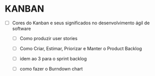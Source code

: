 KANBAN
======

+ [ ] Cores do Kanban e seus significados no desenvolvimento ágil de software
  - [ ] Como produzir user stories
  - [ ] Como Criar, Estimar, Priorizar e Manter o Product Backlog
  - [ ] idem ao 3 para o sprint backlog
  - [ ] como fazer o Burndown chart


